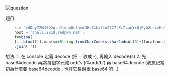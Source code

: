 ![question](https://github.com/dreamisadream/CTF/tree/master/CTF_CONTEST/RedpwnCTF/web/crypt/pic1.png)

題目:
```javascript
	s = "vdDby72W15O2qrnJtqep0cSnsd3HqZzbx7io27C7tZi7lanYx6jPyb2nsczHuMec";
	host = 'chall.2019.redpwn.net';
	f=>btoa(
    [...btoa(f)].map(s=>String.fromCharCode(s.charCodeAt(0)+(location.host.charCodeAt(0)%location.host.charCodeAt(3))))
    .join(''))
```

想法:
	1. 在 console 定義 decode (把 + 改成 -), 再輸入 decode(s)
	2. 先 base64decode 再將每個字元減 ord('v')%ord('b') 再 base64decode
	(我忘記當初為什麼要 base64decode , 也許它長得很 base64 吧...)